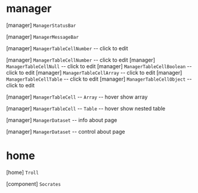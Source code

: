 # manager

[manager] `ManagerStatusBar`

[manager] `ManagerMessageBar`

[manager] `ManagerTableCellNumber` -- click to edit

[manager] `ManagerTableCellNumber` -- click to edit
[manager] `ManagerTableCellNull` -- click to edit
[manager] `ManagerTableCellBoolean` -- click to edit
[manager] `ManagerTableCellArray` -- click to edit
[manager] `ManagerTableCellTable` -- click to edit
[manager] `ManagerTableCellObject` -- click to edit

[manager] `ManagerTableCell` -- `Array` -- hover show array

[manager] `ManagerTableCell` -- `Table` -- hover show nested table

[manager] `ManagerDataset` -- info about page

[manager] `ManagerDataset` -- control about page

# home

[home] `Troll`

[component] `Socrates`

